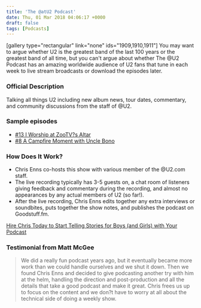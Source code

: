 ```yaml
---
title: 'The @atU2 Podcast'
date: Thu, 01 Mar 2018 04:06:17 +0000
draft: false
tags: [Podcasts]
---
```


\[gallery type="rectangular" link="none" ids="1909,1910,1911"\] You may want to argue whether U2 is the greatest band of the last 100 years or the greatest band of all time, but you can't argue about whether The @U2 Podcast has an amazing worldwide audience of U2 fans that tune in each week to live stream broadcasts or download the episodes later.

### Official Description

Talking all things U2 including new album news, tour dates, commentary, and community discussions from the staff of @U2.

### Sample episodes

*   [#13 I Worship at ZooTV?s Altar](http://goodstuff.fm/atu2/13)
*   [#8 A Campfire Moment with Uncle Bono](http://goodstuff.fm/atu2/8)

### How Does It Work?

*   Chris Enns co-hosts this show with various member of the @U2.com staff.
*   The live recording typically has 3-5 guests on, a chat room of listeners giving feedback and commentary during the recording, and almost no appearances by any actual members of U2 (so far!).
*   After the live recording, Chris Enns edits together any extra interviews or soundbites, puts together the show notes, and publishes the podcast on Goodstuff.fm.

[](https://itunes.apple.com/us/podcast/the-atu2-podcast/id1018994132?mt=2&app=podcast&at=10l4Ki)[Hire Chris Today to Start Telling Stories for Boys (and Girls) with Your Podcast](http://podcastproduction.pro/contact/)

### Testimonial from Matt McGee

> We did a really fun podcast years ago, but it eventually became more work than we could handle ourselves and we shut it down. Then we found Chris Enns and decided to give podcasting another try with him at the helm, handling the direction and post-production and all the details that take a good podcast and make it great. Chris frees us up to focus on the content and we don?t have to worry at all about the technical side of doing a weekly show.